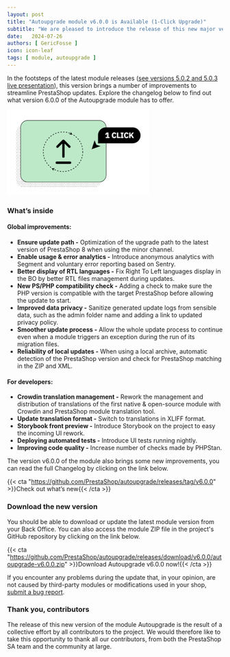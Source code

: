 ```yaml
---
layout: post
title: "Autoupgrade module v6.0.0 is Available (1-Click Upgrade)"
subtitle: "We are pleased to introduce the release of this new major version of the Autoupgrade module (also known as 1-Click Upgrade)."
date:   2024-07-26
authors: [ GericFosse ]
icon: icon-leaf
tags: [ module, autoupgrade ]
---
```


In the footsteps of the latest module releases ([see versions 5.0.2 and 5.0.3 live presentation](https://build.prestashop-project.org/news/2024/live-update-june-2024/)), this version brings a number of improvements to streamline PrestaShop updates. Explore the changelog below to find out what version 6.0.0 of the Autoupgrade module has to offer.

![1-click upgrade module logo](/assets/images/2024/07/autoupgrade-logo.png)

### What’s inside

#### Global improvements:

* **Ensure update path -** Optimization of the upgrade path to the latest version of PrestaShop 8 when using the minor channel.
* **Enable usage & error analytics -** Introduce anonymous analytics with Segment and voluntary error reporting based on Sentry.
* **Better display of RTL languages -** Fix Right To Left languages display in the BO by better RTL files management during updates.
* **New PS/PHP compatibility check -** Adding a check to make sure the PHP version is compatible with the target PrestaShop before allowing the update to start.
* **Improved data privacy -** Sanitize generated update logs from sensible data, such as the admin folder name and adding a link to updated privacy policy.
* **Smoother update process -** Allow the whole update process to continue even when a module triggers an exception during the run of its migration files.
* **Reliability of local updates -** When using a local archive, automatic detection of the PrestaShop version and check for PrestaShop matching in the ZIP and XML.


#### For developers:

* **Crowdin translation management -** Rework the management and distribution of translations of the first native & open-source module with Crowdin and PrestaShop module translation tool.
* **Update translation format -** Switch to translations in XLIFF format.
* **Storybook front preview -** Introduce Storybook on the project to easy the incoming UI rework.
* **Deploying automated tests -** Introduce UI tests running nightly.
* **Improving code quality -** Increase number of checks made by PHPStan.


The version v6.0.0 of the module also brings some new improvements, you can read the full Changelog by clicking on the link below.

{{< cta "https://github.com/PrestaShop/autoupgrade/releases/tag/v6.0.0" >}}Check out what’s new{{< /cta >}}

### Download the new version

You should be able to download or update the latest module version from your Back Office. You can also access the module ZIP file in the project's GitHub repository by clicking on the link below.

{{< cta "https://github.com/PrestaShop/autoupgrade/releases/download/v6.0.0/autoupgrade-v6.0.0.zip" >}}Download Autoupgrade v6.0.0 now!{{< /cta >}}

If you encounter any problems during the update that, in your opinion, are not caused by third-party modules or modifications used in your shop, [submit a bug report](https://www.prestashop-project.org/get-involved/report-issues/).

### Thank you, contributors

The release of this new version of the module Autoupgrade is the result of a collective effort by all contributors to the project. We would therefore like to take this opportunity to thank all our contributors, from both the PrestaShop SA team and the community at large.
